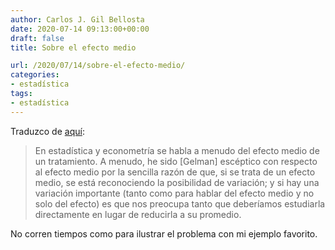 ```yaml
---
author: Carlos J. Gil Bellosta
date: 2020-07-14 09:13:00+00:00
draft: false
title: Sobre el efecto medio

url: /2020/07/14/sobre-el-efecto-medio/
categories:
- estadística
tags:
- estadística
---
```


Traduzco de [aquí](https://statmodeling.stat.columbia.edu/2020/06/30/understanding-the-average-treatment-effect-number/):

>En estadística y econometría se habla a menudo del efecto medio de un tratamiento. A menudo, he sido [Gelman] escéptico con respecto al efecto medio por la sencilla razón de que, si se trata de un efecto medio, se está reconociendo la posibilidad de variación; y si hay una variación importante (tanto como para hablar del efecto medio y  no solo del efecto) es que nos preocupa tanto que deberíamos estudiarla directamente en lugar de reducirla a su promedio.

No corren tiempos como para ilustrar el problema con mi ejemplo favorito.



